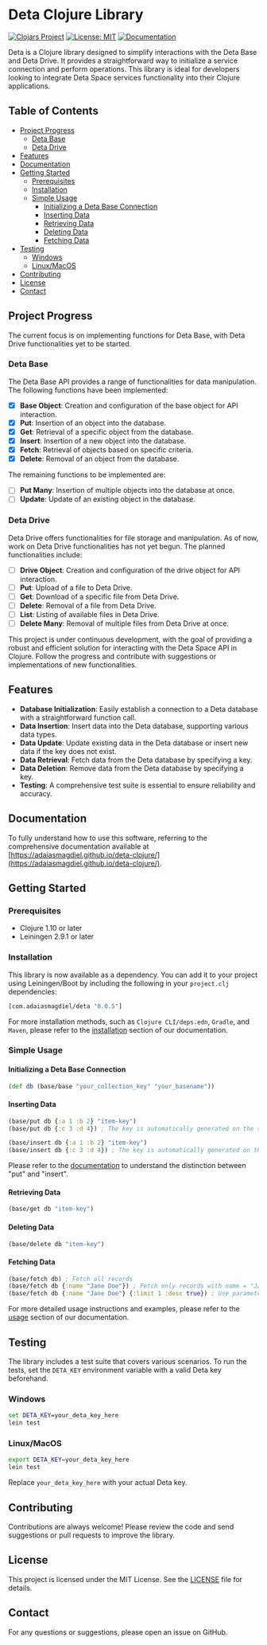 # Deta Clojure Library

[![Clojars Project](https://img.shields.io/clojars/v/com.adaiasmagdiel/deta.svg)](https://clojars.org/com.adaiasmagdiel/deta)
[![License: MIT](https://img.shields.io/badge/License-MIT-yellow.svg)](https://opensource.org/licenses/MIT)
[![Documentation](https://img.shields.io/badge/MKDocs-Documentation-green.svg)](https://adaiasmagdiel.github.io/deta-clojure/)

Deta is a Clojure library designed to simplify interactions with the Deta Base and Deta Drive. It provides a straightforward way to initialize a service connection and perform operations. This library is ideal for developers looking to integrate Deta Space services functionality into their Clojure applications.

## Table of Contents

-   [Project Progress](#project-progress)
    -   [Deta Base](#deta-base)
    -   [Deta Drive](#deta-drive)
-   [Features](#features)
-   [Documentation](#documentation)
-   [Getting Started](#getting-started)
    -   [Prerequisites](#prerequisites)
    -   [Installation](#installation)
    -   [Simple Usage](#simple-usage)
        -   [Initializing a Deta Base Connection](#initializing-a-deta-base-connection)
        -   [Inserting Data](#inserting-data)
        -   [Retrieving Data](#retrieving-data)
        -   [Deleting Data](#deleting-data)
        -   [Fetching Data](#deleting-data)
-   [Testing](#testing)
    -   [Windows](#windows)
    -   [Linux/MacOS](#linuxmacos)
-   [Contributing](#contributing)
-   [License](#license)
-   [Contact](#contact)

## Project Progress

The current focus is on implementing functions for Deta Base, with Deta Drive functionalities yet to be started.

### Deta Base

The Deta Base API provides a range of functionalities for data manipulation. The following functions have been implemented:

-   [x] **Base Object**: Creation and configuration of the base object for API interaction.
-   [x] **Put**: Insertion of an object into the database.
-   [x] **Get**: Retrieval of a specific object from the database.
-   [x] **Insert**: Insertion of a new object into the database.
-   [x] **Fetch**: Retrieval of objects based on specific criteria.
-   [x] **Delete**: Removal of an object from the database.

The remaining functions to be implemented are:

-   [ ] **Put Many**: Insertion of multiple objects into the database at once.
-   [ ] **Update**: Update of an existing object in the database.

### Deta Drive

Deta Drive offers functionalities for file storage and manipulation. As of now, work on Deta Drive functionalities has not yet begun. The planned functionalities include:

-   [ ] **Drive Object**: Creation and configuration of the drive object for API interaction.
-   [ ] **Put**: Upload of a file to Deta Drive.
-   [ ] **Get**: Download of a specific file from Deta Drive.
-   [ ] **Delete**: Removal of a file from Deta Drive.
-   [ ] **List**: Listing of available files in Deta Drive.
-   [ ] **Delete Many**: Removal of multiple files from Deta Drive at once.

This project is under continuous development, with the goal of providing a robust and efficient solution for interacting with the Deta Space API in Clojure. Follow the progress and contribute with suggestions or implementations of new functionalities.

## Features

-   **Database Initialization**: Easily establish a connection to a Deta database with a straightforward function call.
-   **Data Insertion**: Insert data into the Deta database, supporting various data types.
-   **Data Update**: Update existing data in the Deta database or insert new data if the key does not exist.
-   **Data Retrieval**: Fetch data from the Deta database by specifying a key.
-   **Data Deletion**: Remove data from the Deta database by specifying a key.
-   **Testing**: A comprehensive test suite is essential to ensure reliability and accuracy.

## Documentation

To fully understand how to use this software, referring to the comprehensive documentation available at [https://adaiasmagdiel.github.io/deta-clojure/](https://adaiasmagdiel.github.io/deta-clojure/).

## Getting Started

### Prerequisites

-   Clojure 1.10 or later
-   Leiningen 2.9.1 or later

### Installation

This library is now available as a dependency. You can add it to your project using Leiningen/Boot by including the following in your `project.clj` dependencies:

```clojure
[com.adaiasmagdiel/deta "0.0.5"]
```

For more installation methods, such as `Clojure CLI/deps.edn`, `Gradle`, and `Maven`, please refer to the [installation](https://adaiasmagdiel.github.io/deta-clojure/#installation) section of our documentation.

### Simple Usage

#### Initializing a Deta Base Connection

```clojure
(def db (base/base "your_collection_key" "your_basename"))
```

#### Inserting Data

```clojure
(base/put db {:a 1 :b 2} "item-key")
(base/put db {:c 3 :d 4}) ; The key is automatically generated on the server
```

```clojure
(base/insert db {:a 1 :b 2} "item-key")
(base/insert db {:c 3 :d 4}) ; The key is automatically generated on the server
```

Please refer to the [documentation](https://adaiasmagdiel.github.io/deta-clojure/usage/#data-insertion) to understand the distinction between "put" and "insert".

#### Retrieving Data

```clojure
(base/get db "item-key")
```

#### Deleting Data

```clojure
(base/delete db "item-key")
```

#### Fetching Data

```clojure
(base/fetch db) ; Fetch all records
(base/fetch db {:name "Jane Doe"}) ; Fetch only records with name = "Jane Doe"
(base/fetch db {:name "Jane Doe"} {:limit 1 :desc true}) ; Use parameters to modify fetching
```

For more detailed usage instructions and examples, please refer to the [usage](https://adaiasmagdiel.github.io/deta-clojure/usage/#getting-started) section of our documentation.

## Testing

The library includes a test suite that covers various scenarios. To run the tests, set the `DETA_KEY` environment variable with a valid Deta key beforehand.

### Windows

```cmd
set DETA_KEY=your_deta_key_here
lein test
```

### Linux/MacOS

```bash
export DETA_KEY=your_deta_key_here
lein test
```

Replace `your_deta_key_here` with your actual Deta key.

## Contributing

Contributions are always welcome! Please review the code and send suggestions or pull requests to improve the library.

## License

This project is licensed under the MIT License. See the [LICENSE](LICENSE) file for details.

## Contact

For any questions or suggestions, please open an issue on GitHub.
